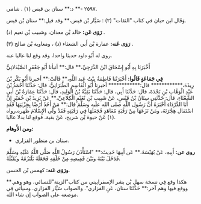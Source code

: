 ٢٥٩٧ -** د:** سنان بن قيس (١) . شامي.

وَقَال ابن حبان في كتاب "الثقات" (٢) : سَيَّار بْن قيس،** وقد قيل:** سنان بْن قيس.

**رَوَى عَن:** خالد بْن معدان، وشبيب بْن نعيم (د) .

**رَوَى عَنه:** عمارة بْن أَبي الشعثاء (د) ، ومعاوية بْن صالح (٣) .

روى له أَبُو داود حديثا واحدا، وقد وقع لنا عاليا عنه.

أَخْبَرَنَا بِهِ أَبُو إِسْحَاقَ ابْنُ الدَّرَجِيِّ،** قال:** أنبأنا أَبُو جَعْفَرٍ الصَّيْدَلانِيُّ

**فِي جَمَاعَةٍ قَالُوا:** أَخْبَرَتْنا فَاطِمَةُ بِنْتُ عَبد اللَّهِ،** قَالَتْ:** أخبرنا أَبُو بَكْرِ بْنُ رِيذَةَ،************ قال:************ أخبرنا أَبُو الْقَاسِمِ الطَّبَرَانِيُّ، قال: حَدَّثَنَا أَحْمَدُ بْنُ عَبْدِ الْوَهَّابِ بْنِ نَجْدَةَ، قال: حَدَّثَنَا أَبِي، قال: حَدَّثَنَا بَقِيَّةُ بْنُ الْوَلِيدِ، قال: حَدَّثَنَا عِمَارَةُ بْنُ أَبي الشَّعْثَاءِ، قال: حَدَّثَنِي سِنَانُ بْنُ قَيْسٍ، عَنْ شَبِيبِ بْنِ نُعَيْمٍ الْكِلاعِيِّ،** عَنْ يَزِيدَ بْنِ خُمَيْرٍ إِنَّ أَبَا الدَّرْدَاءِ أَخْبَرَهُ أَنَّ رَسُول اللَّهِ صلى الله عليه وسَلَّمَ قال:** مَنْ أَخَذَ أَرْضًا بِجِزْيَتِهَا فَقَدِ اسْتَقال هِجْرَتَهُ، ومَنْ نَزَعَهَا مِنْ رَقَبَةِ مُعَاهَدٍ فَجَعَلَهَا فِي رَقَبَتِهِ فَقَدْ ولَّى الإِسْلامَ ظهره.رواه (١) عَنْ حيوة بْن شريح، عَنْ بقية. فوقع لنا بدلا عاليا.

**ومن الأَوهام:**

- سنان بن منظور الفزاري.

**روى عن:** أَبِيهِ، عَنْ بُهَيْسَةَ،** عَن أَبِيهَا حَدِيثَ:** "اسْتَأْذَنَ رَسُولُ اللَّهِ صَلَّى اللَّهُ عَلَيْهِ وسَلَّمَ فَدَخَلَ بَيْنَهُ وبَيْنَ قَمِيصِهِ مِنْ خَلْفِهِ فَجَعَلَهُ يَلْتَزُمُهُ ويُقَبِّلُهُ.

**ورَوَى عَنه:** كهمس بْن الحسن.

هكذا وقع فِي نسخة سهل بْن بشر الإسفراييني من كتاب"الزينة"للنسائي، وهو وهم.** ووقع فيها وهم آخر:** حَدَّثَنَا سنان، عَنِ الفزاري". والصواب سَيَّار الفزاري. وسيأتي فِي موضعه على الصواب إن شاء الله.